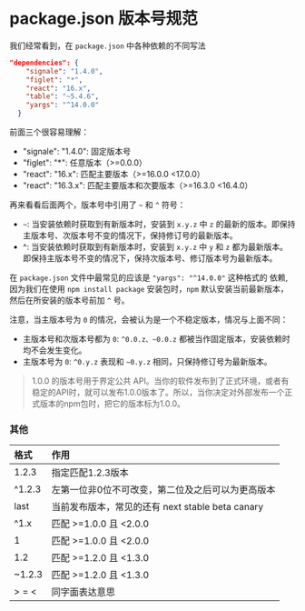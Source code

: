 # package.json 版本号规范


我们经常看到，在 `package.json` 中各种依赖的不同写法


```json
"dependencies": {
    "signale": "1.4.0",
    "figlet": "*",
    "react": "16.x",
    "table": "~5.4.6",
    "yargs": "^14.0.0"
  }
```

前面三个很容易理解：

+ "signale": "1.4.0": 固定版本号
+ "figlet": "*": 任意版本（>=0.0.0）
+ "react": "16.x": 匹配主要版本（>=16.0.0 <17.0.0）
+ "react": "16.3.x": 匹配主要版本和次要版本（>=16.3.0 <16.4.0）

再来看看后面两个，版本号中引用了 `~` 和 `^` 符号：


+ `~`: 当安装依赖时获取到有新版本时，安装到 `x.y.z` 中 `z` 的最新的版本。即保持主版本号、次版本号不变的情况下，保持修订号的最新版本。
+ ^: 当安装依赖时获取到有新版本时，安装到 `x.y.z` 中 `y` 和 `z` 都为最新版本。 即保持主版本号不变的情况下，保持次版本号、修订版本号为最新版本。

在 `package.json` 文件中最常见的应该是 `"yargs": "^14.0.0"` 这种格式的 依赖, 因为我们在使用 `npm install package` 安装包时，`npm` 默认安装当前最新版本，然后在所安装的版本号前加 `^` 号。

注意，当主版本号为 `0` 的情况，会被认为是一个不稳定版本，情况与上面不同：

+ 主版本号和次版本号都为 `0`: `^0.0.z、~0.0.z` 都被当作固定版本，安装依赖时均不会发生变化。
+ 主版本号为 `0`: `^0.y.z` 表现和 `~0.y.z` 相同，只保持修订号为最新版本。


> 1.0.0 的版本号用于界定公共 API。当你的软件发布到了正式环境，或者有稳定的API时，就可以发布1.0.0版本了。所以，当你决定对外部发布一个正式版本的npm包时，把它的版本标为1.0.0。







### 其他

| 格式 | 作用 |
|:------|:------|
| 1.2.3 | 指定匹配1.2.3版本 |
| ^1.2.3 | 左第一位非0位不可改变，第二位及之后可以为更高版本 |
| last | 当前发布版本，常见的还有 next stable beta canary |
| ^1.x | 匹配 >=1.0.0 且 <2.0.0 |
| 1 | 匹配 >=1.0.0 且 <2.0.0 |
| 1.2 | 匹配 >=1.2.0 且 <1.3.0 |
| ~1.2.3 | 匹配 >=1.2.0 且 <1.3.0 |
| > = < | 同字面表达意思 |

